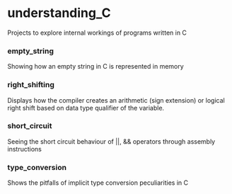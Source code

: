 # understanding_C
Projects to explore internal workings of programs written in C

<h3> empty_string </h3>
Showing how an empty string in C is represented in memory <br> 

<h3> right_shifting </h3>
Displays how the compiler creates an arithmetic (sign extension) or logical right shift based on data type qualifier of the variable. 

<h3> short_circuit </h3>
Seeing the short circuit behaviour of ||, && operators through assembly instructions

<h3> type_conversion </h3>
Shows the pitfalls of implicit type conversion peculiarities in C
